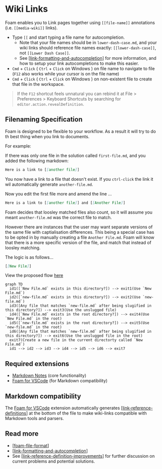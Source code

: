 # Wiki Links

Foam enables you to Link pages together using `[[file-name]]` annotations (i.e. `[[media-wiki]]` links).

- Type `[[` and start typing a file name for autocompletion.
  - Note that your file names should be in `lower-dash-case.md`, and your wiki links should reference file names exactly: `[[lower-dash-case]]`, not `[[Lower Dash Case]]`. 
  - See [[link-formatting-and-autocompletion]] for more information, and how to setup your link autocompletions to make this easier.
- `Cmd` + `Click` ( `Ctrl` + `Click` on Windows ) on file name to navigate to file (`F12` also works while your cursor is on the file name)
- `Cmd` + `Click` ( `Ctrl` + `Click` on Windows ) on non-existent file to create that file in the workspace.

> If the `F12` shortcut feels unnatural you can rebind it at File > Preferences > Keyboard Shortcuts by searching for `editor.action.revealDefinition`.

## Filenaming Specification

Foam is designed to be flexible to your workflow. As a result it will try to do th best thing when you link to documents.

For example:

If there was only one file in the solution called `first-file.md`, and you added the following markdown:

```markdown
Here is a link to [[another file]]
```

You now have a link to a file that doesn't exist. If you `ctrl-click` the link it wil automatically generate `another-file.md`.

Now you edit the first file more and amend the line ...

```markdown
Here is a link to [[another file]] and [[Another File]]
```
Foam decides that loosley matched files also count, so it will assume you meant `another-file.md` was the correct file to match.

However there are instances that the user may want separate versions of the same file with captialisation differences. This being a special case has to be opted in by manually creating a file `Another File.md`. Foam will know that there is a more specific version of the file, and match that instead of loosley matching.

The logic is as follows...

``` Markdown
[[New File]]
```

View the proposed flow [here](https://mermaid-js.github.io/mermaid-live-editor/#/view/eyJjb2RlIjoiZ3JhcGggVERcbiAgaWQxKFtgTmV3IEZpbGUubWRgIGV4aXN0cyBpbiB0aGlzIGRpcmVjdG9yeT9dKSAtLT4gZXhpdDEoVXNlIGBOZXcgRmlsZS5tZGApXG4gIGlkMihbYG5ldy1maWxlLm1kYCBleGlzdHMgaW4gdGhpcyBkaXJlY3Rvcnk_XSkgLS0-IGV4aXQyKFVzZSBgbmV3LWZpbGUubWRgKVxuICBpZDMoW0FueSBmaWxlIHRoYXQgbWF0Y2hlcyBgbmV3LWZpbGUubWRgIGFmdGVyIGJlaW5nIHNsdWdpZmllZCBpbiB0aGlzIGRpcmVjdG9yeT9dKSAtLT4gZXhpdDMoVXNlIHRoZSB1bnNsdWdnZWQgZmlsZSlcbiAgaWQ0KFtgTmV3IEZpbGUubWRgIGV4aXN0cyBpbiB0aGUgcm9vdCBkaXJlY3Rvcnk_XSkgLS0-IGV4aXQ0KFVzZSBgTmV3IEZpbGUubWRgIGluIHRoZSByb290KVxuICBpZDUoW2BuZXctZmlsZS5tZGAgZXhpc3RzIGluIHRoZSByb290IGRpcmVjdG9yeT9dKSAtLT4gZXhpdDUoVXNlIGBuZXctZmlsZS5tZGAgaW4gdGhlIHJvb3QpXG4gIGlkNihbQW55IGZpbGUgdGhhdCBtYXRjaGVzIGBuZXctZmlsZS5tZGAgYWZ0ZXIgYmVpbmcgc2x1Z2lmaWVkIGluIHRoaXMgZGlyZWN0b3J5P10pIC0tPiBleGl0NihVc2UgdGhlIHVuc2x1Z2dlZCBmaWxlIGluIHRoZSByb290KVxuICBleGl0NyhDcmVhdGUgYSBuZXcgZmlsZSBpbiB0aGUgY3VycmVudCBkaXJlY3RvcnR5IGNhbGxlZCBgTmV3IEZpbGUubWRgKVxuICBpZDEgLS0-IGlkMiAtLT4gaWQzIC0tPiBpZDQgLS0-IGlkNSAtLT4gaWQ2IC0tPiBleGl0NyIsIm1lcm1haWQiOnsidGhlbWUiOiJkZWZhdWx0In0sInVwZGF0ZUVkaXRvciI6ZmFsc2V9)

```mermaid
graph TD
  id1([`New File.md` exists in this directory?]) --> exit1(Use `New File.md`)
  id2([`new-file.md` exists in this directory?]) --> exit2(Use `new-file.md`)
  id3([Any file that matches `new-file.md` after being slugified in this directory?]) --> exit3(Use the unslugged file)
  id4([`New File.md` exists in the root directory?]) --> exit4(Use `New File.md` in the root)
  id5([`new-file.md` exists in the root directory?]) --> exit5(Use `new-file.md` in the root)
  id6([Any file that matches `new-file.md` after being slugified in this directory?]) --> exit6(Use the unslugged file in the root)
  exit7(Create a new file in the current directorty called `New File.md`)
  id1 --> id2 --> id3 --> id4 --> id5 --> id6 --> exit7
```

## Required extensions

 - [Markdown Notes](https://marketplace.visualstudio.com/items?itemName=kortina.vscode-markdown-notes) (core functionality)
 - [Foam for VSCode](https://marketplace.visualstudio.com/items?itemName=foam.foam-vscode) (for Markdown compatibility)

## Markdown compatibility

The [Foam for VSCode](https://marketplace.visualstudio.com/items?itemName=foam.foam-vscode) extension automatically generates [[link-reference-definitions]] at the bottom of the file to make wiki-links compatible with Markdown tools and parsers.

## Read more

- [[foam-file-format]]
- [[link-formatting-and-autocompletion]]
- See [[link-reference-definition-improvements]] for further discussion on current problems and potential solutions.

[//begin]: # "Autogenerated link references for markdown compatibility"
[link-formatting-and-autocompletion]: link-formatting-and-autocompletion "Link Formatting and Autocompletion"
[link-reference-definitions]: link-reference-definitions "Link Reference Definitions"
[foam-file-format]: foam-file-format "Foam File Format"
[link-reference-definition-improvements]: link-reference-definition-improvements "Link Reference Definition Improvements"
[//end]: # "Autogenerated link references"
